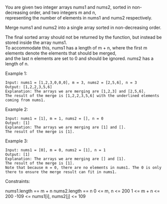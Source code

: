 You are given two integer arrays nums1 and nums2, sorted in non-decreasing order, and two integers m and n,  
representing the number of elements in nums1 and nums2 respectively.  

Merge nums1 and nums2 into a single array sorted in non-decreasing order.  

The final sorted array should not be returned by the function, but instead be stored inside the array nums1.  
To accommodate this, nums1 has a length of m + n, where the first m elements denote the elements that should be merged,  
and the last n elements are set to 0 and should be ignored. nums2 has a length of n.  

 

Example 1:
```
Input: nums1 = [1,2,3,0,0,0], m = 3, nums2 = [2,5,6], n = 3
Output: [1,2,2,3,5,6]
Explanation: The arrays we are merging are [1,2,3] and [2,5,6].
The result of the merge is [1,2,2,3,5,6] with the underlined elements coming from nums1.
```

Example 2:
```
Input: nums1 = [1], m = 1, nums2 = [], n = 0
Output: [1]
Explanation: The arrays we are merging are [1] and [].
The result of the merge is [1].
```

Example 3:
```
Input: nums1 = [0], m = 0, nums2 = [1], n = 1
Output: [1]
Explanation: The arrays we are merging are [] and [1].
The result of the merge is [1].
Note that because m = 0, there are no elements in nums1. The 0 is only there to ensure the merge result can fit in nums1.
```

Constraints:

nums1.length == m + n
nums2.length == n
0 <= m, n <= 200
1 <= m + n <= 200
-109 <= nums1[i], nums2[j] <= 109
 